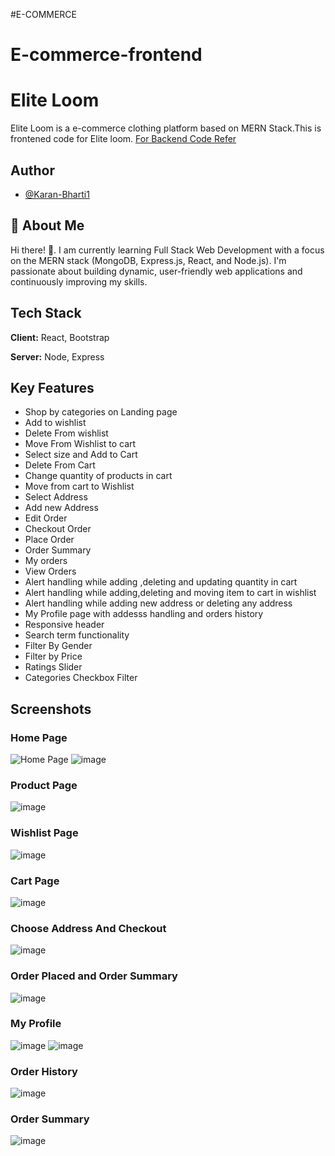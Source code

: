#E-COMMERCE

# E-commerce-frontend

# Elite Loom 


Elite Loom is a e-commerce clothing platform based on MERN Stack.This is frontened code for Elite loom.
[For Backend Code Refer](https://github.com/Karan-Bharti1/Elite-loom-backend)

## Author

- [@Karan-Bharti1](https://github.com/Karan-Bharti1)





## 🚀 About Me
Hi there! 👋.
I am currently learning Full Stack Web Development with a focus on the MERN stack (MongoDB, Express.js, React, and Node.js). I'm passionate about building dynamic, user-friendly web applications and continuously improving my skills.


## Tech Stack

**Client:** React, Bootstrap

**Server:** Node, Express



## Key Features



- Shop by categories on Landing page
- Add to wishlist
- Delete From wishlist
- Move From Wishlist to cart
- Select size and Add to Cart
- Delete From Cart
- Change quantity of products in cart
- Move from cart to Wishlist
- Select Address
- Add new Address
- Edit Order
- Checkout Order
- Place Order
- Order Summary
- My orders
- View Orders
- Alert handling while adding ,deleting and updating quantity in cart
- Alert handling while adding,deleting and moving item to cart in wishlist
- Alert handling while adding new address or deleting any address
- My Profile page with addesss handling and orders history
- Responsive header
- Search term functionality 
- Filter By Gender
- Filter by Price
- Ratings Slider
- Categories Checkbox Filter
## Screenshots

### Home Page
![Home Page](https://github.com/user-attachments/assets/f0e7e499-92df-4eb3-95ac-05a3afe2b40b)
![image](https://github.com/user-attachments/assets/c720aea6-c8ce-4d36-8bb6-21ee54db1172)

### Product Page
![image](https://github.com/user-attachments/assets/0a6b4c1a-6a11-4887-8970-f18b1a820e86)

### Wishlist Page
![image](https://github.com/user-attachments/assets/155dbdff-11a6-42d1-8aa2-5f9c25506830)

### Cart Page
![image](https://github.com/user-attachments/assets/4227d73f-7563-48b3-a844-07c04460aaa9)

### Choose Address And Checkout
![image](https://github.com/user-attachments/assets/a3e0a5d2-75e5-4eaa-ab98-cdbadc54cbb1)

### Order Placed and Order Summary
![image](https://github.com/user-attachments/assets/76c455d8-3130-4f04-99eb-59216976ad6b)

### My Profile
![image](https://github.com/user-attachments/assets/77e89129-9a6e-48b5-9152-e179b2a3f9ba)
![image](https://github.com/user-attachments/assets/8a53f80d-a807-48f5-a86d-cdeac1ae26cb)

### Order History
![image](https://github.com/user-attachments/assets/ca6498d7-c54a-454e-b6c8-a6386ec6b79f)

### Order Summary
![image](https://github.com/user-attachments/assets/cd5bbc62-511f-4e02-aecf-86060139cc66)

